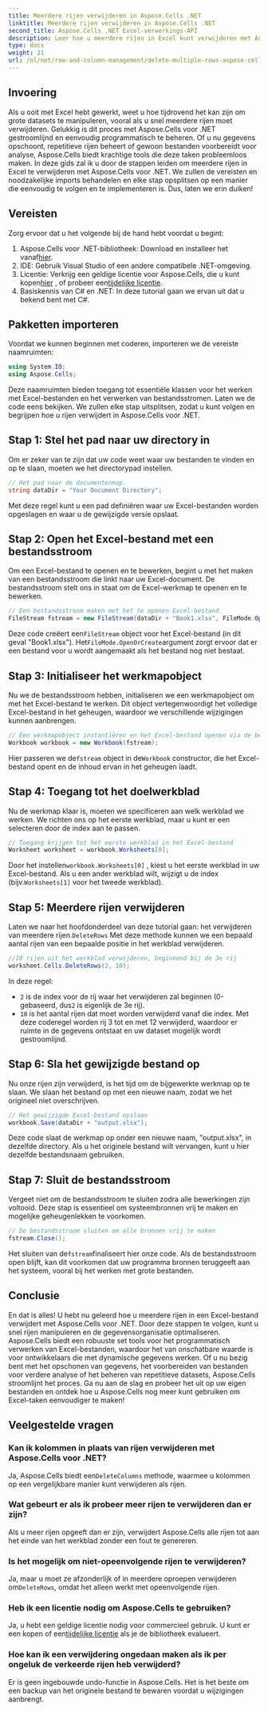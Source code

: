 ```yaml
---
title: Meerdere rijen verwijderen in Aspose.Cells .NET
linktitle: Meerdere rijen verwijderen in Aspose.Cells .NET
second_title: Aspose.Cells .NET Excel-verwerkings-API
description: Leer hoe u meerdere rijen in Excel kunt verwijderen met Aspose.Cells voor .NET. Deze gedetailleerde, stapsgewijze handleiding behandelt vereisten, codevoorbeelden en veelgestelde vragen voor ontwikkelaars.
type: docs
weight: 21
url: /nl/net/row-and-column-management/delete-multiple-rows-aspose-cells/
---
```

## Invoering
Als u ooit met Excel hebt gewerkt, weet u hoe tijdrovend het kan zijn om grote datasets te manipuleren, vooral als u snel meerdere rijen moet verwijderen. Gelukkig is dit proces met Aspose.Cells voor .NET gestroomlijnd en eenvoudig programmatisch te beheren. Of u nu gegevens opschoont, repetitieve rijen beheert of gewoon bestanden voorbereidt voor analyse, Aspose.Cells biedt krachtige tools die deze taken probleemloos maken.
In deze gids zal ik u door de stappen leiden om meerdere rijen in Excel te verwijderen met Aspose.Cells voor .NET. We zullen de vereisten en noodzakelijke imports behandelen en elke stap opsplitsen op een manier die eenvoudig te volgen en te implementeren is. Dus, laten we erin duiken!
## Vereisten
Zorg ervoor dat u het volgende bij de hand hebt voordat u begint:
1.  Aspose.Cells voor .NET-bibliotheek: Download en installeer het vanaf[hier](https://releases.aspose.com/cells/net/).
2. IDE: Gebruik Visual Studio of een andere compatibele .NET-omgeving.
3.  Licentie: Verkrijg een geldige licentie voor Aspose.Cells, die u kunt kopen[hier](https://purchase.aspose.com/buy) , of probeer een[tijdelijke licentie](https://purchase.aspose.com/temporary-license/).
4. Basiskennis van C# en .NET: In deze tutorial gaan we ervan uit dat u bekend bent met C#.
## Pakketten importeren
Voordat we kunnen beginnen met coderen, importeren we de vereiste naamruimten:
```csharp
using System.IO;
using Aspose.Cells;
```
Deze naamruimten bieden toegang tot essentiële klassen voor het werken met Excel-bestanden en het verwerken van bestandsstromen.
Laten we de code eens bekijken. We zullen elke stap uitsplitsen, zodat u kunt volgen en begrijpen hoe u rijen verwijdert in Aspose.Cells voor .NET.
## Stap 1: Stel het pad naar uw directory in
Om er zeker van te zijn dat uw code weet waar uw bestanden te vinden en op te slaan, moeten we het directorypad instellen.
```csharp
// Het pad naar de documentenmap.
string dataDir = "Your Document Directory";
```
Met deze regel kunt u een pad definiëren waar uw Excel-bestanden worden opgeslagen en waar u de gewijzigde versie opslaat.
## Stap 2: Open het Excel-bestand met een bestandsstroom
Om een Excel-bestand te openen en te bewerken, begint u met het maken van een bestandsstroom die linkt naar uw Excel-document. De bestandsstroom stelt ons in staat om de Excel-werkmap te openen en te bewerken.
```csharp
// Een bestandsstroom maken met het te openen Excel-bestand
FileStream fstream = new FileStream(dataDir + "Book1.xlsx", FileMode.OpenOrCreate);
```
 Deze code creëert een`FileStream` object voor het Excel-bestand (in dit geval "Book1.xlsx"). Het`FileMode.OpenOrCreate`argument zorgt ervoor dat er een bestand voor u wordt aangemaakt als het bestand nog niet bestaat.
## Stap 3: Initialiseer het werkmapobject
Nu we de bestandsstroom hebben, initialiseren we een werkmapobject om met het Excel-bestand te werken. Dit object vertegenwoordigt het volledige Excel-bestand in het geheugen, waardoor we verschillende wijzigingen kunnen aanbrengen.
```csharp
// Een werkmapobject instantiëren en het Excel-bestand openen via de bestandsstroom
Workbook workbook = new Workbook(fstream);
```
 Hier passeren we de`fstream` object in de`Workbook` constructor, die het Excel-bestand opent en de inhoud ervan in het geheugen laadt.
## Stap 4: Toegang tot het doelwerkblad
Nu de werkmap klaar is, moeten we specificeren aan welk werkblad we werken. We richten ons op het eerste werkblad, maar u kunt er een selecteren door de index aan te passen.
```csharp
// Toegang krijgen tot het eerste werkblad in het Excel-bestand
Worksheet worksheet = workbook.Worksheets[0];
```
 Door het instellen`workbook.Worksheets[0]` , kiest u het eerste werkblad in uw Excel-bestand. Als u een ander werkblad wilt, wijzigt u de index (bijv.`Worksheets[1]` voor het tweede werkblad).
## Stap 5: Meerdere rijen verwijderen
 Laten we naar het hoofdonderdeel van deze tutorial gaan: het verwijderen van meerdere rijen.`DeleteRows` Met deze methode kunnen we een bepaald aantal rijen van een bepaalde positie in het werkblad verwijderen.
```csharp
//10 rijen uit het werkblad verwijderen, beginnend bij de 3e rij
worksheet.Cells.DeleteRows(2, 10);
```
In deze regel:
- `2` is de index voor de rij waar het verwijderen zal beginnen (0-gebaseerd, dus`2` is eigenlijk de 3e rij).
- `10` is het aantal rijen dat moet worden verwijderd vanaf die index.
Met deze coderegel worden rij 3 tot en met 12 verwijderd, waardoor er ruimte in de gegevens ontstaat en uw dataset mogelijk wordt gestroomlijnd.
## Stap 6: Sla het gewijzigde bestand op
Nu onze rijen zijn verwijderd, is het tijd om de bijgewerkte werkmap op te slaan. We slaan het bestand op met een nieuwe naam, zodat we het origineel niet overschrijven.
```csharp
// Het gewijzigde Excel-bestand opslaan
workbook.Save(dataDir + "output.xlsx");
```
Deze code slaat de werkmap op onder een nieuwe naam, "output.xlsx", in dezelfde directory. Als u het originele bestand wilt vervangen, kunt u hier dezelfde bestandsnaam gebruiken.
## Stap 7: Sluit de bestandsstroom
Vergeet niet om de bestandsstroom te sluiten zodra alle bewerkingen zijn voltooid. Deze stap is essentieel om systeembronnen vrij te maken en mogelijke geheugenlekken te voorkomen.
```csharp
// De bestandsstroom sluiten om alle bronnen vrij te maken
fstream.Close();
```
 Het sluiten van de`fstream`finaliseert hier onze code. Als de bestandsstroom open blijft, kan dit voorkomen dat uw programma bronnen teruggeeft aan het systeem, vooral bij het werken met grote bestanden.
## Conclusie
En dat is alles! U hebt nu geleerd hoe u meerdere rijen in een Excel-bestand verwijdert met Aspose.Cells voor .NET. Door deze stappen te volgen, kunt u snel rijen manipuleren en de gegevensorganisatie optimaliseren. Aspose.Cells biedt een robuuste set tools voor het programmatisch verwerken van Excel-bestanden, waardoor het van onschatbare waarde is voor ontwikkelaars die met dynamische gegevens werken.
Of u nu bezig bent met het opschonen van gegevens, het voorbereiden van bestanden voor verdere analyse of het beheren van repetitieve datasets, Aspose.Cells stroomlijnt het proces. Ga nu aan de slag en probeer het uit op uw eigen bestanden en ontdek hoe u Aspose.Cells nog meer kunt gebruiken om Excel-taken eenvoudiger te maken!
## Veelgestelde vragen
### Kan ik kolommen in plaats van rijen verwijderen met Aspose.Cells voor .NET?  
 Ja, Aspose.Cells biedt een`DeleteColumns` methode, waarmee u kolommen op een vergelijkbare manier kunt verwijderen als rijen.
### Wat gebeurt er als ik probeer meer rijen te verwijderen dan er zijn?  
Als u meer rijen opgeeft dan er zijn, verwijdert Aspose.Cells alle rijen tot aan het einde van het werkblad zonder een fout te genereren.
### Is het mogelijk om niet-opeenvolgende rijen te verwijderen?  
 Ja, maar u moet ze afzonderlijk of in meerdere oproepen verwijderen om`DeleteRows`, omdat het alleen werkt met opeenvolgende rijen.
### Heb ik een licentie nodig om Aspose.Cells te gebruiken?  
 Ja, u hebt een geldige licentie nodig voor commercieel gebruik. U kunt er een kopen of een[tijdelijke licentie](https://purchase.aspose.com/temporary-license/) als je de bibliotheek evalueert.
### Hoe kan ik een verwijdering ongedaan maken als ik per ongeluk de verkeerde rijen heb verwijderd?  
Er is geen ingebouwde undo-functie in Aspose.Cells. Het is het beste om een backup van het originele bestand te bewaren voordat u wijzigingen aanbrengt.